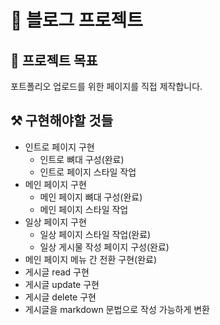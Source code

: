 # 🎨 블로그 프로젝트

## 🎯 프로젝트 목표

포트폴리오 업로드를 위한 페이지를 직접 제작합니다.

## ⚒ 구현해야할 것들

- 인트로 페이지 구현
  - 인트로 뼈대 구성(완료)
  - 인트로 페이지 스타일 작업
- 메인 페이지 구현
  - 메인 페이지 뼈대 구성(완료)
  - 메인 페이지 스타일 작업
- 일상 페이지 구현
  - 일상 페이지 스타일 작업(완료)
  - 일상 게시물 작성 페이지 구성(완료)
- 메인 페이지 메뉴 간 전환 구현(완료)
- 게시글 read 구현
- 게시글 update 구현
- 게시글 delete 구현
- 게시글을 markdown 문법으로 작성 가능하게 변환